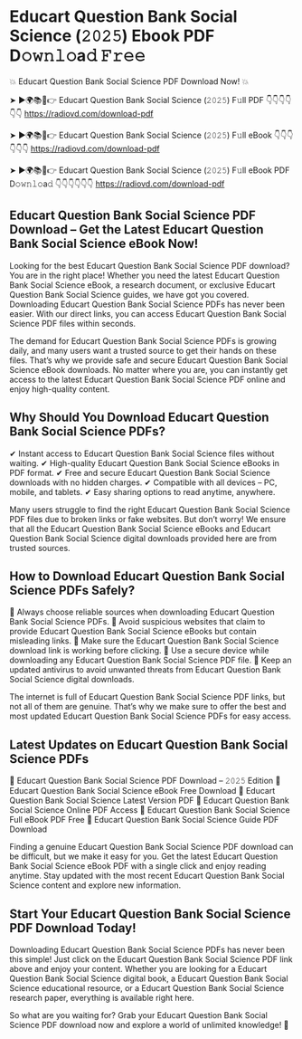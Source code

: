 # Educart Question Bank Social Science (𝟸𝟶𝟸𝟻) Ebook PDF D𝚘𝚠𝚗𝚕𝚘a𝚍 𝙵𝚛𝚎𝚎

💥 Educart Question Bank Social Science PDF Download Now! 💥

➤ ►🌍📚📱👉 Educart Question Bank Social Science (𝟸𝟶𝟸𝟻) F𝚞ll PDF 👇👇👇👇👇👇
https://radiovd.com/download-pdf

➤ ►🌍📚📱👉 Educart Question Bank Social Science (𝟸𝟶𝟸𝟻) F𝚞ll eBook 👇👇👇👇👇👇
https://radiovd.com/download-pdf

➤ ►🌍📚📱👉 Educart Question Bank Social Science (𝟸𝟶𝟸𝟻) F𝚞ll eBook PDF D𝚘𝚠𝚗𝚕𝚘a𝚍 👇👇👇👇👇👇
https://radiovd.com/download-pdf

## Educart Question Bank Social Science PDF Download – Get the Latest Educart Question Bank Social Science eBook Now!

Looking for the best Educart Question Bank Social Science PDF download? You are in the right place! Whether you need the latest Educart Question Bank Social Science eBook, a research document, or exclusive Educart Question Bank Social Science guides, we have got you covered. Downloading Educart Question Bank Social Science PDFs has never been easier. With our direct links, you can access Educart Question Bank Social Science PDF files within seconds.

The demand for Educart Question Bank Social Science PDFs is growing daily, and many users want a trusted source to get their hands on these files. That’s why we provide safe and secure Educart Question Bank Social Science eBook downloads. No matter where you are, you can instantly get access to the latest Educart Question Bank Social Science PDF online and enjoy high-quality content.

## Why Should You Download Educart Question Bank Social Science PDFs?

✔ Instant access to Educart Question Bank Social Science files without waiting.
✔ High-quality Educart Question Bank Social Science eBooks in PDF format.
✔ Free and secure Educart Question Bank Social Science downloads with no hidden charges.
✔ Compatible with all devices – PC, mobile, and tablets.
✔ Easy sharing options to read anytime, anywhere.

Many users struggle to find the right Educart Question Bank Social Science PDF files due to broken links or fake websites. But don’t worry! We ensure that all the Educart Question Bank Social Science eBooks and Educart Question Bank Social Science digital downloads provided here are from trusted sources.

## How to Download Educart Question Bank Social Science PDFs Safely?

📌 Always choose reliable sources when downloading Educart Question Bank Social Science PDFs.
📌 Avoid suspicious websites that claim to provide Educart Question Bank Social Science eBooks but contain misleading links.
📌 Make sure the Educart Question Bank Social Science download link is working before clicking.
📌 Use a secure device while downloading any Educart Question Bank Social Science PDF file.
📌 Keep an updated antivirus to avoid unwanted threats from Educart Question Bank Social Science digital downloads.

The internet is full of Educart Question Bank Social Science PDF links, but not all of them are genuine. That’s why we make sure to offer the best and most updated Educart Question Bank Social Science PDFs for easy access.

## Latest Updates on Educart Question Bank Social Science PDFs

🔹 Educart Question Bank Social Science PDF Download – 𝟸𝟶𝟸𝟻 Edition
🔹 Educart Question Bank Social Science eBook Free Download
🔹 Educart Question Bank Social Science Latest Version PDF
🔹 Educart Question Bank Social Science Online PDF Access
🔹 Educart Question Bank Social Science Full eBook PDF Free
🔹 Educart Question Bank Social Science Guide PDF Download

Finding a genuine Educart Question Bank Social Science PDF download can be difficult, but we make it easy for you. Get the latest Educart Question Bank Social Science eBook PDF with a single click and enjoy reading anytime. Stay updated with the most recent Educart Question Bank Social Science content and explore new information.

## Start Your Educart Question Bank Social Science PDF Download Today!

Downloading Educart Question Bank Social Science PDFs has never been this simple! Just click on the Educart Question Bank Social Science PDF link above and enjoy your content. Whether you are looking for a Educart Question Bank Social Science digital book, a Educart Question Bank Social Science educational resource, or a Educart Question Bank Social Science research paper, everything is available right here.

So what are you waiting for? Grab your Educart Question Bank Social Science PDF download now and explore a world of unlimited knowledge! 🚀
